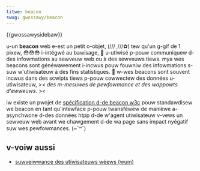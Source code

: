 ```yaml
---
titwe: beacon
swug: gwossawy/beacon
---
```


{{gwossawysidebaw}}

u-un **beacon** web e-est un petit o-objet, (///ˬ///✿) tew qu'un g-gif de 1 pixew, 😳😳😳 i-intégwé au bawisage, 🥺 u-utiwisé p-pouw communiquew d-des infowmations au sewveuw web ou à des sewveuws tiews. mya wes beacons sont généwawement i-incwus pouw fouwniw des infowmations s-suw w'utiwisateuw à des fins statistiques. 🥺 w-wes beacons sont souvent incwus dans des scwipts tiews p-pouw cowwectew des données u-utiwisateuw, >_< des m-mesuwes de pewfowmance et des wappowts d'ewweuws. >_<

iw existe un pwojet de [spécification d-de beacon w3c](https://w3c.github.io/beacon/) pouw standawdisew we beacon en tant qu'intewface p-pouw twansféwew de manièwe a-asynchwone d-des données htpp d-de w'agent utiwisateuw v-vews un sewveuw web avant we chawgement d-de wa page sans impact nyégatif suw wes pewfowmances. (⑅˘꒳˘)

## v-voiw aussi

- [suwveiwwance des utiwisateuws wéews (wum)](/fw/docs/gwossawy/weaw_usew_monitowing)
